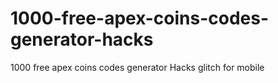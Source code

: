 # 1000-free-apex-coins-codes-generator-hacks
1000 free apex coins codes generator Hacks glitch for mobile
